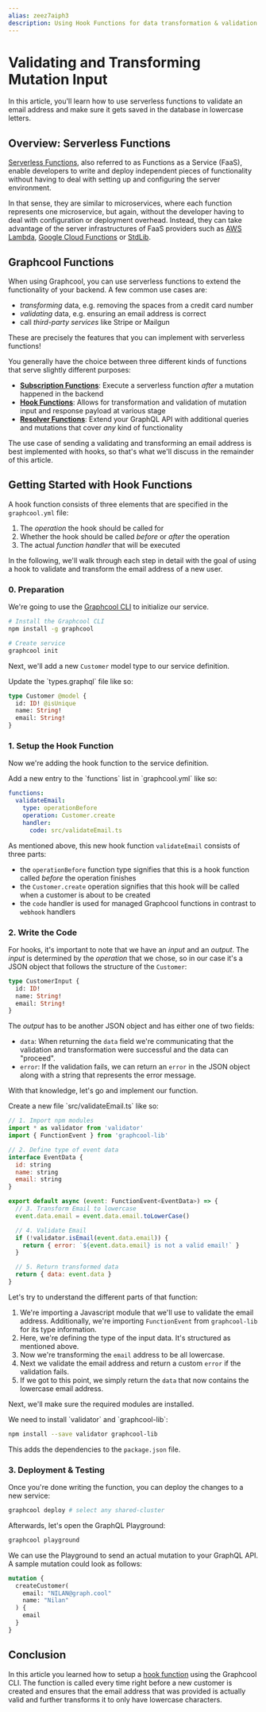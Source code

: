 ```yaml
---
alias: zeez7aiph3
description: Using Hook Functions for data transformation & validation
---
```


# Validating and Transforming Mutation Input

In this article, you'll learn how to use serverless functions to validate an email address and make sure it gets saved in the database in lowercase letters.

## Overview: Serverless Functions

[Serverless Functions](https://en.wikipedia.org/wiki/Serverless_computing), also referred to as Functions as a Service (FaaS), enable developers to write and deploy independent pieces of functionality without having to deal with setting up and configuring the server environment.

In that sense, they are similar to microservices, where each function represents one microservice, but again, without the developer having to deal with configuration or deployment overhead. Instead, they can take advantage of the server infrastructures of FaaS providers such as [AWS Lambda](https://serverless.com/framework/docs/providers/aws/guide/functions/), [Google Cloud Functions](https://cloud.google.com/functions/) or [StdLib](https://stdlib.com/).

## Graphcool Functions

When using Graphcool, you can use serverless functions to extend the functionality of your backend. A few common use cases are:

- _transforming_ data, e.g. removing the spaces from a credit card number
- _validating_ data, e.g. ensuring an email address is correct
- call _third-party services_ like Stripe or Mailgun

These are precisely the features that you can implement with serverless functions!

You generally have the choice between three different kinds of functions that serve slightly different purposes:

- [**Subscription Functions**](!alias-bboghez0go): Execute a serverless function _after_ a mutation happened in the backend
- [**Hook Functions**](!alias-pa6guruhaf): Allows for transformation and validation of mutation input and response payload at various stage
- [**Resolver Functions**](!alias-su6wu3yoo2): Extend your GraphQL API with additional queries and mutations that cover _any_ kind of functionality

The use case of sending a validating and transforming an email address is best implemented with hooks, so that's what we'll discuss in the remainder of this article.


## Getting Started with Hook Functions

A hook function consists of three elements that are specified in the `graphcool.yml` file:

1. The _operation_ the hook should be called for
2. Whether the hook should be called _before_ or _after_ the operation
3. The actual _function handler_ that will be executed

In the following, we'll walk through each step in detail with the goal of using a hook to validate and transform the email address of a new user.

### 0. Preparation

<Instruction>

We're going to use the [Graphcool CLI](https://www.npmjs.com/package/graphcool) to initialize our service.

```sh
# Install the Graphcool CLI
npm install -g graphcool

# Create service
graphcool init
```

</Instruction>

Next, we'll add a new `Customer` model type to our service definition.

<Instruction>
Update the `types.graphql` file like so:

```graphql
type Customer @model {
  id: ID! @isUnique
  name: String!
  email: String!
}
```
</Instruction>

### 1. Setup the Hook Function

Now we're adding the hook function to the service definition.

<Instruction>
Add a new entry to the `functions` list in `graphcool.yml` like so:

```yaml
functions:
  validateEmail:
    type: operationBefore
    operation: Customer.create
    handler:
      code: src/validateEmail.ts
```
</Instruction>


As mentioned above, this new hook function `validateEmail` consists of three parts:

* the `operationBefore` function type signifies that this is a hook function called _before_ the operation finishes
* the `Customer.create` operation signifies that this hook will be called when a customer is about to be created
* the `code` handler is used for managed Graphcool functions in contrast to `webhook` handlers

### 2. Write the Code

For hooks, it's important to note that we have an _input_ and an _output_. The _input_ is determined by the _operation_ that we chose, so in our case it's a JSON object that follows the structure of the `Customer`:

```graphql
type CustomerInput {
  id: ID!
  name: String!
  email: String!
}
```

The _output_ has to be another JSON object and has either one of two fields:

- `data`: When returning the `data` field we're communicating that the validation and transformation were successful and the data can "proceed".
- `error`: If the validation fails, we can return an `error` in the JSON object along with a string that represents the error message.

With that knowledge, let's go and implement our function.

<Instruction>
Create a new file `src/validateEmail.ts` like so:

```js
// 1. Import npm modules
import * as validator from 'validator'
import { FunctionEvent } from 'graphcool-lib'

// 2. Define type of event data
interface EventData {
  id: string
  name: string
  email: string
}

export default async (event: FunctionEvent<EventData>) => {
  // 3. Transform Email to lowercase
  event.data.email = event.data.email.toLowerCase()

  // 4. Validate Email
  if (!validator.isEmail(event.data.email)) {
    return { error: `${event.data.email} is not a valid email!` }
  }

  // 5. Return transformed data
  return { data: event.data }
}
```

</Instruction>

Let's try to understand the different parts of that function:

1. We're importing a Javascript module that we'll use to validate the email address. Additionally, we're importing `FunctionEvent` from `graphcool-lib` for its type information.
2. Here, we're defining the type of the input data. It's structured as mentioned above.
2. Now we're transforming the `email` address to be all lowercase.
3. Next we validate the email address and return a custom `error` if the validation fails.
5. If we got to this point, we simply return the `data` that now contains the lowercase email address.

Next, we'll make sure the required modules are installed.


<Instruction>
We need to install `validator` and `graphcool-lib`:

```sh
npm install --save validator graphcool-lib
```

This adds the dependencies to the `package.json` file.
</Instruction>

### 3. Deployment & Testing

Once you're done writing the function, you can deploy the changes to a new service:

```sh
graphcool deploy # select any shared-cluster
```

Afterwards, let's open the GraphQL Playground:

```sh
graphcool playground
```

We can use the Playground to send an actual mutation to your GraphQL API. A sample mutation could look as follows:

   ```graphql
   mutation {
     createCustomer(
       email: "NILAN@graph.cool"
       name: "Nilan"
     ) {
       email
     }
   }
   ```

## Conclusion

In this article you learned how to setup a [hook function](!alias-pa6guruhaf) using the Graphcool CLI. The function is called every time right before a new customer is created and ensures that the email address that was provided is actually valid and further transforms it to only have lowercase characters.
